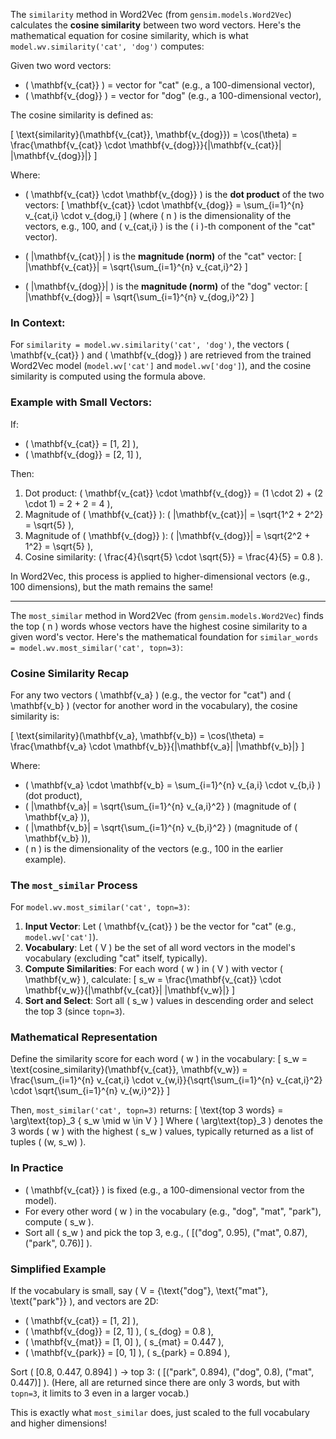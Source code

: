 The `similarity` method in Word2Vec (from `gensim.models.Word2Vec`) calculates the **cosine similarity** between two word vectors. Here's the mathematical equation for cosine similarity, which is what `model.wv.similarity('cat', 'dog')` computes:

Given two word vectors:
- \( \mathbf{v_{cat}} \) = vector for "cat" (e.g., a 100-dimensional vector),
- \( \mathbf{v_{dog}} \) = vector for "dog" (e.g., a 100-dimensional vector),

The cosine similarity is defined as:

\[
\text{similarity}(\mathbf{v_{cat}}, \mathbf{v_{dog}}) = \cos(\theta) = \frac{\mathbf{v_{cat}} \cdot \mathbf{v_{dog}}}{\|\mathbf{v_{cat}}\| \|\mathbf{v_{dog}}\|}
\]

Where:
- \( \mathbf{v_{cat}} \cdot \mathbf{v_{dog}} \) is the **dot product** of the two vectors:
  \[
  \mathbf{v_{cat}} \cdot \mathbf{v_{dog}} = \sum_{i=1}^{n} v_{cat,i} \cdot v_{dog,i}
  \]
  (where \( n \) is the dimensionality of the vectors, e.g., 100, and \( v_{cat,i} \) is the \( i \)-th component of the "cat" vector).

- \( \|\mathbf{v_{cat}}\| \) is the **magnitude (norm)** of the "cat" vector:
  \[
  \|\mathbf{v_{cat}}\| = \sqrt{\sum_{i=1}^{n} v_{cat,i}^2}
  \]

- \( \|\mathbf{v_{dog}}\| \) is the **magnitude (norm)** of the "dog" vector:
  \[
  \|\mathbf{v_{dog}}\| = \sqrt{\sum_{i=1}^{n} v_{dog,i}^2}
  \]

### In Context:
For `similarity = model.wv.similarity('cat', 'dog')`, the vectors \( \mathbf{v_{cat}} \) and \( \mathbf{v_{dog}} \) are retrieved from the trained Word2Vec model (`model.wv['cat']` and `model.wv['dog']`), and the cosine similarity is computed using the formula above.

### Example with Small Vectors:
If:
- \( \mathbf{v_{cat}} = [1, 2] \),
- \( \mathbf{v_{dog}} = [2, 1] \),

Then:
1. Dot product: \( \mathbf{v_{cat}} \cdot \mathbf{v_{dog}} = (1 \cdot 2) + (2 \cdot 1) = 2 + 2 = 4 \),
2. Magnitude of \( \mathbf{v_{cat}} \): \( \|\mathbf{v_{cat}}\| = \sqrt{1^2 + 2^2} = \sqrt{5} \),
3. Magnitude of \( \mathbf{v_{dog}} \): \( \|\mathbf{v_{dog}}\| = \sqrt{2^2 + 1^2} = \sqrt{5} \),
4. Cosine similarity: \( \frac{4}{\sqrt{5} \cdot \sqrt{5}} = \frac{4}{5} = 0.8 \).

In Word2Vec, this process is applied to higher-dimensional vectors (e.g., 100 dimensions), but the math remains the same!

---------

The `most_similar` method in Word2Vec (from `gensim.models.Word2Vec`) finds the top \( n \) words whose vectors have the highest cosine similarity to a given word's vector. Here's the mathematical foundation for `similar_words = model.wv.most_similar('cat', topn=3)`:

### Cosine Similarity Recap
For any two vectors \( \mathbf{v_a} \) (e.g., the vector for "cat") and \( \mathbf{v_b} \) (vector for another word in the vocabulary), the cosine similarity is:

\[
\text{similarity}(\mathbf{v_a}, \mathbf{v_b}) = \cos(\theta) = \frac{\mathbf{v_a} \cdot \mathbf{v_b}}{\|\mathbf{v_a}\| \|\mathbf{v_b}\|}
\]

Where:
- \( \mathbf{v_a} \cdot \mathbf{v_b} = \sum_{i=1}^{n} v_{a,i} \cdot v_{b,i} \) (dot product),
- \( \|\mathbf{v_a}\| = \sqrt{\sum_{i=1}^{n} v_{a,i}^2} \) (magnitude of \( \mathbf{v_a} \)),
- \( \|\mathbf{v_b}\| = \sqrt{\sum_{i=1}^{n} v_{b,i}^2} \) (magnitude of \( \mathbf{v_b} \)),
- \( n \) is the dimensionality of the vectors (e.g., 100 in the earlier example).

### The `most_similar` Process
For `model.wv.most_similar('cat', topn=3)`:
1. **Input Vector**: Let \( \mathbf{v_{cat}} \) be the vector for "cat" (e.g., `model.wv['cat']`).
2. **Vocabulary**: Let \( V \) be the set of all word vectors in the model's vocabulary (excluding "cat" itself, typically).
3. **Compute Similarities**: For each word \( w \) in \( V \) with vector \( \mathbf{v_w} \), calculate:
   \[
   s_w = \frac{\mathbf{v_{cat}} \cdot \mathbf{v_w}}{\|\mathbf{v_{cat}}\| \|\mathbf{v_w}\|}
   \]
4. **Sort and Select**: Sort all \( s_w \) values in descending order and select the top 3 (since `topn=3`).

### Mathematical Representation
Define the similarity score for each word \( w \) in the vocabulary:
\[
s_w = \text{cosine_similarity}(\mathbf{v_{cat}}, \mathbf{v_w}) = \frac{\sum_{i=1}^{n} v_{cat,i} \cdot v_{w,i}}{\sqrt{\sum_{i=1}^{n} v_{cat,i}^2} \cdot \sqrt{\sum_{i=1}^{n} v_{w,i}^2}}
\]

Then, `most_similar('cat', topn=3)` returns:
\[
\text{top 3 words} = \arg\text{top}_3 \{ s_w \mid w \in V \}
\]
Where \( \arg\text{top}_3 \) denotes the 3 words \( w \) with the highest \( s_w \) values, typically returned as a list of tuples \( (w, s_w) \).

### In Practice
- \( \mathbf{v_{cat}} \) is fixed (e.g., a 100-dimensional vector from the model).
- For every other word \( w \) in the vocabulary (e.g., "dog", "mat", "park"), compute \( s_w \).
- Sort all \( s_w \) and pick the top 3, e.g., \( [("dog", 0.95), ("mat", 0.87), ("park", 0.76)] \).

### Simplified Example
If the vocabulary is small, say \( V = \{\text{"dog"}, \text{"mat"}, \text{"park"}\} \), and vectors are 2D:
- \( \mathbf{v_{cat}} = [1, 2] \),
- \( \mathbf{v_{dog}} = [2, 1] \), \( s_{dog} = 0.8 \),
- \( \mathbf{v_{mat}} = [1, 0] \), \( s_{mat} = 0.447 \),
- \( \mathbf{v_{park}} = [0, 1] \), \( s_{park} = 0.894 \),

Sort \( [0.8, 0.447, 0.894] \) → top 3: \( [("park", 0.894), ("dog", 0.8), ("mat", 0.447)] \). (Here, all are returned since there are only 3 words, but with `topn=3`, it limits to 3 even in a larger vocab.)

This is exactly what `most_similar` does, just scaled to the full vocabulary and higher dimensions!